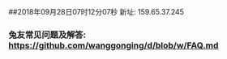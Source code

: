 ##2018年09月28日07时12分07秒 新址: 159.65.37.245
### 兔友常见问题及解答: https://github.com/wanggonging/d/blob/w/FAQ.md
